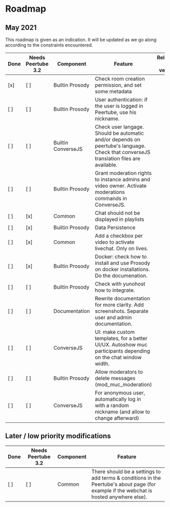 # Roadmap

## May 2021

This roadmap is given as an indication. It will be updated as we go along according to the constraints encountered.

| Done | Needs Peertube 3.2 | Component | Feature | Released in version
---|---|---|---|---
[x] | [ ] | Builtin Prosody | Check room creation permission, and set some metadata
[ ] | [ ] | Builtin Prosody | User authentication: if the user is logged in Peertube, use his nickname.
[ ] | [ ] | Builtin ConverseJS | Check user langage. Should be automatic and/or depends on peertube's language. Check that converseJS translation files are available.
[ ] | [ ] | Builtin Prosody | Grant moderation rights to instance admins and video owner. Activate moderations commands in ConverseJS.
[ ] | [x] | Common | Chat should not be displayed in playlists
[ ] | [x] | Builtin Prosody | Data Persistence
[ ] | [x] | Common | Add a checkbox per video to activate livechat. Only on lives.
[ ] | [x] | Builtin Prosody | Docker: check how to install and use Prosody on docker installations. Do the documenation.
[ ] | [ ] | Builtin Prosody | Check with yunohost how to integrate.
[ ] | [ ] | Documentation | Rewrite documentation for more clarity. Add screenshots. Separate user and admin documentation.
[ ] | [ ] | ConverseJS | UI: make custom templates, for a better UI/UX. Autoshow muc participants depending on the chat window width.
[ ] | [ ] | Builtin Prosody | Allow moderators to delete messages (mod_muc_moderation)
[ ] | [ ] | ConverseJS | For anonymous user, automatically log in with a random nickname (and allow to change afterward)

## Later / low priority modifications

| Done | Needs Peertube 3.2 | Component | Feature
---|---|---|---
[ ] | [ ] | Common | There should be a settings to add terms & conditions in the Peertube's about page (for example if the webchat is hosted anywhere else).
